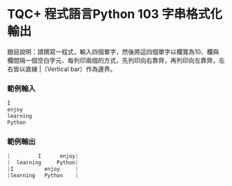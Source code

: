 # TQC+ 程式語言Python 103 字串格式化輸出
題目說明：請撰寫一程式，輸入四個單字，然後將這四個單字以欄寬為10、欄與欄間隔一個空白字元、每列印兩個的方式，先列印向右靠齊，再列印向左靠齊，左右皆以直線 |（Vertical bar）作為邊界。
### 範例輸入
```python
I
enjoy
learning
Python
```
### 範例輸出
```python
|         I      enjoy|
|  learning     Python|
|I          enjoy     |
|learning   Python    |
```
